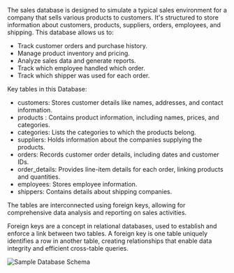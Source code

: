 The sales database is designed to simulate a typical sales environment for a company that sells various products to customers. It's structured to store information about customers, products, suppliers, orders, employees, and shipping. This database allows us to:

* Track customer orders and purchase history.
* Manage product inventory and pricing.
* Analyze sales data and generate reports.
* Track which employee handled which order.
* Track which shipper was used for each order.

Key tables in this Database:

* customers: Stores customer details like names, addresses, and contact information.
* products : Contains product information, including names, prices, and categories.
* categories: Lists the categories to which the products belong.
* suppliers: Holds information about the companies supplying the products.
* orders: Records customer order details, including dates and customer IDs.
* order_details: Provides line-item details for each order, linking products and quantities.
* employees: Stores employee information.
* shippers: Contains details about shipping companies.

The tables are interconnected using foreign keys, allowing for comprehensive data analysis and reporting on sales activities.

Foreign keys are a concept in relational databases, used to establish and enforce a link between two tables. A foreign key is one table uniquely identifies a row in another table, creating relationships that enable data integrity and efficient cross-table queries.

![Sample Database Schema](C:\GitHub\mileninrepo\learn-pr\learn-pr\wwl-azure\basic-sql-querying\media\sampe-database.png)